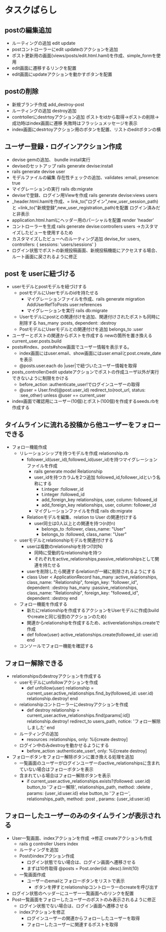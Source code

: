 # タスクばらし

## postの編集追加
- ルーティングの追加 edit update
- postコントローラーにedit updateのアクションを追加
- ポスト更新用の画面(views/posts/edit.html.haml)を作成、simple_formを使用
- edit画面に遷移するリンクを配置
- edit画面にupdateアクションを動かすボタンを配置

## postの削除
- 新規ブランチ作成 add_destroy-post
- ルーティングの追加 destroy追加
- contrtollerにdestrtoyアクション追加 ポストをidから取得→ポストの削除→成功時はindex画面に遷移 失敗時はフラッシュメッセージを表示
- index画面にdestrtoyアクション用のボタンを配置、リストのeditボタンの横

## ユーザー登録・ログインアクション作成
- devise gemの追加、 bundle install実行
- deviseのセットアップ rails generate devise:install
- rails generate devise user
- モデルファイルの編集 存在性チェックの追加、validates :email, presence: true
- マイグレーションの実行 rails db:migrate
- deviseで登録、ログイン用Viewを作成 rails generate devise:views users
- _header.html.hamlを作成、= link_to("ログイン",new_user_session_path)と =link_to("新規登録",new_user_registration_path)を配置 ログイン済みだと非表示
- application.html.hamlにヘッダー用のパーシャルを配置 render 'header'
- コントローラーを生成 rails generate devise:controllers users →カスタマイズしたビューを使用するため
- カスタマイズしたビューへのルーティング追加 devise_for :users, controllers: { sessions: 'users/sessions' }
- ログイン状態でポストの新規投稿画面、新規投稿機能にアクセスする場合、ルート画面に戻されるように修正

## post を userに紐づける
- userモデルとpostモデルを紐づけする
  - postモデルにUserモデルのidを持たせる
    - マイグレーションファイルを作成、rails generate migration AddUserRefToPosts user:references
    - マイグレーションを実行 rails db:migrate
  - Userモデルにpostとの関連付けを追加、関連付けされたポストも同時に削除する  has_many :posts, dependent: :destroy
  - PostモデルにUserモデルとの関連付けを追加 belongs_to :user
- ユーザーとポストの関連からポストを作成する newの箇所を置き換える current_user.posts.build
- posts#index、posts#show画面でユーザー情報を表示する。
  - index画面にはuser.email、show画面にはuser.emailとpost.create_dateを表示
  - @posts.user.each do |user|で紐づいたユーザー情報を取得
- posts_controllerのedit updateアクションでポストの作成ユーザ以外が実行できないように制限をかける
  - before_action :authenticate_user!でログインユーザーの取得
  - @user = User.find(@post.user_id)
    redirect_to(root_url, status: :see_other) unless @user == current_user
- index画面で確認用にユーザー(10個)とポスト(100個)を作成するseeds.rbを作成する

## タイムラインに流れる投稿から他ユーザーをフォローできる
- フォロー機能作成
  - リレーションシップを持つモデルを作成 relationship.rb
    - follower_id(user_id),followed_id(user_id)を持つマイグレーションファイルを作成 
      - rails generate model Relationship 
      - user_idを持つカラムを2つ追加 followed_id,follower_idという名称にする
        - t.integer :follower_id
        - t.integer :followed_id
        - add_foreign_key relationships, user, column: followed_id
        - add_foreign_key relationships, user, column: follower_id
      - マイグレーションファイルを作成 rails db:migrate
    - Relationモデルを編集、relation to User の関連付けする
      - user同士は0人以上との関連を持つ(n対n)
        - belongs_to :follower, class_name: "User"
        - belongs_to :followed, class_name: "User"
  - userモデルとrelationshipモデルを関連付けする
    - userは複数のrelationshipを持つ(1対N)
      - 同時に受動的なrelationshipを持つ
      - それぞれをactive_relationships,passive_relationshipsとして関連を持たせる
    - userを削除したら関連するrelationが一緒に削除されるようにする
    - class User < ApplicationRecord
        has_many :active_relationships, class_name: "Relationship", foreign_key: "follower_id", dependent: :destroy
        has_many :passive_relationships, class_name: "Relationship", foreign_key: "followed_id", dependent: :destroy
      end
  - フォロー機能を作成する
    - 新たにrelationshipを作成するアクションをUserモデルに作成(buildやcreateと同じ役割のアクションのため)
    - 関連からrelationshipを作成するため、activerelationships.createで作成
    - def follow(user)
        active_relationships.create(followed_id: user.id)
      end
  - コンソールでフォロー機能を確認する

## フォロー解除できる
- relationshipsのdestroyアクションを作成する
  - userモデルにunfollowアクションを作成
    - def unfollow(user)
        relationship = current_user.active_relationships.find_by(followed_id: user.id)
        relationship.destroy!
      end
  - relationshipコントローラーにdestroyアクションを作成
    - def destroy
        relationship = current_user.active_relationships.find(params[:id])
        relationship.destroy!
        redirect_to users_path, notice: 'フォロー解除しました'
      end
  - ルーティングの追加
    - resources :relationships, only: %i[create destroy]
  - ログイン中のみdestroyを動かせるようにする
    - before_action :authenticate_user!, only: %i[create destroy]
- フォローボタンをフォロー解除ボタンに置き換える処理を追加
  - 一覧画面のユーザーがログインユーザーのactive_relationshipsに含まれていない場合はフォローボタンを表示
  - 含まれている場合はフォロー解除ボタンを表示
    - if current_user.active_relationships.exists?(followed: user.id)
        button_to 'フォロー解除', relationships_path, method: :delete , params: {user_id:user.id}
      else
        button_to 'フォロー', relationships_path, method: :post , params: {user_id:user.id}

## フォローしたユーザーのみのタイムラインが表示される
<!-- - relationshipのコントローラーを作成、createアクションを作成
  - rails g controller Relationships create
  - createアクションを作成
    - ログイン状態ではない場合は、フォローせずログイン画面へ遷移させる
    - current_user.active_relationship.follow(user_id: :他ユーザーのid)
      - フォローに成功した場合、ユーザー一覧画面に遷移。失敗時はフラッシュメッセージを表示 -->
- User一覧画面、indexアクションを作成 →修正 createアクションも作成
  - rails g controller Users index
  - ルーティングを追加
  - Postのindexアクション作成
    - ログイン状態でない場合は、ログイン画面へ遷移させる
    - まずは10件取得 @posts = Post.order(id: :desc).limit(10)
  - 一覧画面作成
    - ユーザーのemailとフォローボタンをリストで表示
      - ボタンを押すとrelationshipコントローラーのcreateを呼び出す
- ログイン状態のヘッダーにユーザー一覧画面へのリンクを配置
- Post一覧画面をフォローしたユーザーのポストのみ表示されるように修正
  - ログイン状態でない場合は、ログイン画面へ遷移させる
  - indexアクションを修正
    - ログインユーザーの関連からフォローしたユーザーを取得
    - フォローしたユーザーに関連するポストを取得

